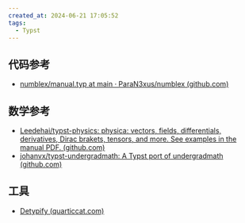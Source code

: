 ```yaml
---
created_at: 2024-06-21 17:05:52
tags:
  - Typst
---
```


## 代码参考

- [numblex/manual.typ at main · ParaN3xus/numblex (github.com)](https://github.com/ParaN3xus/numblex/blob/main/manual.typ)

## 数学参考

- [Leedehai/typst-physics: physica: vectors, fields, differentials, derivatives, Dirac brakets, tensors, and more. See examples in the manual PDF. (github.com)](https://github.com/Leedehai/typst-physics)
- [johanvx/typst-undergradmath: A Typst port of undergradmath (github.com)](https://github.com/johanvx/typst-undergradmath)

## 工具

- [Detypify (quarticcat.com)](https://detypify.quarticcat.com/)